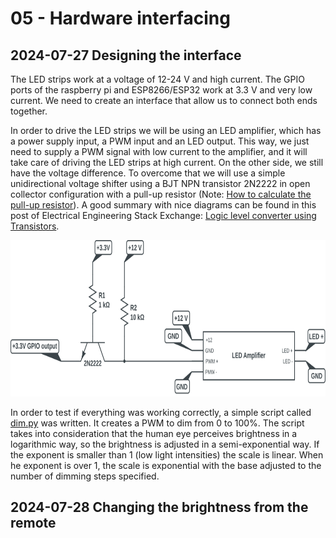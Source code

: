 # 05 - Hardware interfacing

## 2024-07-27 Designing the interface
The LED strips work at a voltage of 12-24 V and high current. The GPIO ports of the raspberry pi and ESP8266/ESP32 work at 3.3 V and very low current. We need to create an interface that allow us to connect both ends together.

In order to drive the LED strips we will be using an LED amplifier, which has a power supply input, a PWM input and an LED output. This way, we just need to supply a PWM signal with low current to the amplifier, and it will take care of driving the LED strips at high current. On the other side, we still have the voltage difference. To overcome that we will use a simple unidirectional voltage shifter using a BJT NPN transistor 2N2222 in open collector configuration with a pull-up resistor (Note: [How to calculate the pull-up resistor](https://www.electronics-tutorials.ws/logic/pull-up-resistor.html)). A good summary with nice diagrams can be found in this post of Electrical Engineering Stack Exchange: [Logic level converter using Transistors](https://electronics.stackexchange.com/q/296879).


<img src="/05-Hardware_interfacing/unidirectional_voltage_level_shifter.svg" height=250>

In order to test if everything was working correctly, a simple script called [dim.py](/05-Hardware_interfacing/dim.py) was written. It creates a PWM to dim from 0 to 100%. The script takes into consideration that the human eye perceives brightness in a logarithmic way, so the brightness is adjusted in a semi-exponential way. If the exponent is smaller than 1 (low light intensities) the scale is linear. When he exponent is over 1, the scale is exponential with the base adjusted to the number of dimming steps specified.

## 2024-07-28 Changing the brightness from the remote
